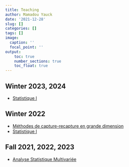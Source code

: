 ```yaml
---
title: Teaching
author: Mamadou Yauck
date: '2021-12-28'
slug: []
categories: []
tags: []
image:
  caption: ''
  focal_point: ''
output:
    toc: true
    number_sections: true
    toc_float: true
---
```


## Winter 2023, 2024

  * [Statistique I](https://etudier.uqam.ca/cours?sigle=STT1000)
  
  
## Winter 2022

  * [Méthodes de capture-recapture en grande dimension](https://etudier.uqam.ca/cours?sigle=MAT998M) 
  * [Statistique I](https://etudier.uqam.ca/cours?sigle=STT1000)


## Fall 2021, 2022, 2023

  * [Analyse Statistique Multivariée](https://etudier.uqam.ca/cours?sigle=MAT8081)

